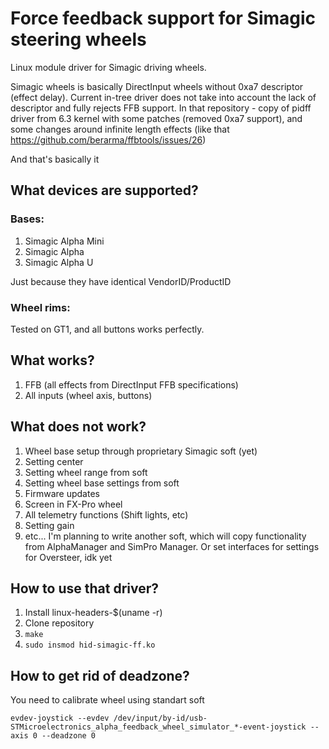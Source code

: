 # Force feedback support for Simagic steering wheels

Linux module driver for Simagic driving wheels.

Simagic wheels is basically DirectInput wheels without 0xa7 descriptor (effect delay). Current in-tree driver does not take into account the lack of descriptor and fully rejects FFB support.
In that repository - copy of pidff driver from 6.3 kernel with some patches (removed 0xa7 support), and some changes around infinite length effects (like that https://github.com/berarma/ffbtools/issues/26)

And that's basically it

## What devices are supported?
### Bases:
1. Simagic Alpha Mini
2. Simagic Alpha
3. Simagic Alpha U

Just because they have identical VendorID/ProductID

### Wheel rims:
Tested on GT1, and all buttons works perfectly.


## What works?
1. FFB (all effects from DirectInput FFB specifications)
2. All inputs (wheel axis, buttons)


## What does not work?
1. Wheel base setup through proprietary Simagic soft (yet)
  1. Setting center
  2. Setting wheel range from soft
  3. Setting wheel base settings from soft
  4. Firmware updates
  5. Screen in FX-Pro wheel
  6. All telemetry functions (Shift lights, etc)
  7. Setting gain
  8. etc...
I'm planning to write another soft, which will copy functionality from AlphaManager and SimPro Manager. Or set interfaces for settings for Oversteer, idk yet


## How to use that driver?
1. Install linux-headers-$(uname -r)
2. Clone repository
3. `make`
4. `sudo insmod hid-simagic-ff.ko`


## How to get rid of deadzone?
You need to calibrate wheel using standart soft
```
evdev-joystick --evdev /dev/input/by-id/usb-STMicroelectronics_alpha_feedback_wheel_simulator_*-event-joystick --axis 0 --deadzone 0
```
